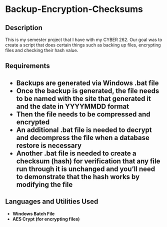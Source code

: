<h1>Backup-Encryption-Checksums</h1>

<h2>Description</h2>
This is my semester project that I have with my CYBER 262. Our goal was to create a script that does certain things such as backing up files, encrypting files and checking their hash value.

<h2>Requirements<h2>
 
 - Backups are generated via Windows .bat file
 - <b>Once the backup is generated, the file needs to be named with the site that generated it and the date in YYYYMMDD format</b>
 - <b>Then the file needs to be compressed and encrypted</b>
 - <b>An additional .bat file is needed to decrypt and decompress the file when a database restore is necessary</b>
 - <b>Another .bat file is needed to create a checksum (hash) for verification that any file run through it is unchanged and you’ll need to demonstrate that the hash works by modifying the file</b>

<h2>Languages and Utilities Used</h2>

- <b>Windows Batch File</b>
- <b>AES Crypt (for encrypting files)</b>

